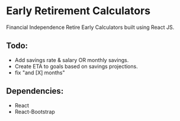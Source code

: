 # Early Retirement Calculators
Financial Independence Retire Early Calculators built using React JS.

## Todo:
- Add savings rate & salary OR monthly savings.
- Create ETA to goals based on savings projections.
- fix "and [X] months"

## Dependencies:
- React 
- React-Bootstrap